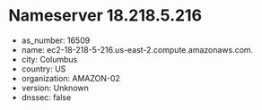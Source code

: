 # Nameserver 18.218.5.216

* as_number: 16509
* name: ec2-18-218-5-216.us-east-2.compute.amazonaws.com.
* city: Columbus
* country: US
* organization: AMAZON-02
* version: Unknown
* dnssec: false
